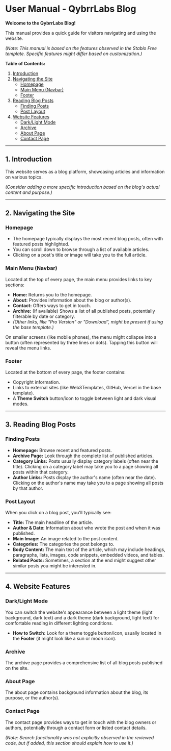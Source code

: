 # User Manual - QybrrLabs Blog

**Welcome to the QybrrLabs Blog!**

This manual provides a quick guide for visitors navigating and using the website.

_(Note: This manual is based on the features observed in the Stablo Free template. Specific features might differ based on customization.)_

**Table of Contents:**

1.  [Introduction](#introduction)
2.  [Navigating the Site](#navigating-the-site)
    - [Homepage](#homepage)
    - [Main Menu (Navbar)](#main-menu-navbar)
    - [Footer](#footer)
3.  [Reading Blog Posts](#reading-blog-posts)
    - [Finding Posts](#finding-posts)
    - [Post Layout](#post-layout)
4.  [Website Features](#website-features)
    - [Dark/Light Mode](#darklight-mode)
    - [Archive](#archive)
    - [About Page](#about-page)
    - [Contact Page](#contact-page)

---

## 1. Introduction

This website serves as a blog platform, showcasing articles and information on various topics.

_(Consider adding a more specific introduction based on the blog's actual content and purpose.)_

---

## 2. Navigating the Site

### Homepage

- The homepage typically displays the most recent blog posts, often with featured posts highlighted.
- You can scroll down to browse through a list of available articles.
- Clicking on a post's title or image will take you to the full article.

### Main Menu (Navbar)

Located at the top of every page, the main menu provides links to key sections:

- **Home:** Returns you to the homepage.
- **About:** Provides information about the blog or author(s).
- **Contact:** Offers ways to get in touch.
- **Archive:** (If available) Shows a list of all published posts, potentially filterable by date or category.
- _(Other links, like "Pro Version" or "Download", might be present if using the base template.)_

On smaller screens (like mobile phones), the menu might collapse into a button (often represented by three lines or dots). Tapping this button will reveal the menu links.

### Footer

Located at the bottom of every page, the footer contains:

- Copyright information.
- Links to external sites (like Web3Templates, GitHub, Vercel in the base template).
- A **Theme Switch** button/icon to toggle between light and dark visual modes.

---

## 3. Reading Blog Posts

### Finding Posts

- **Homepage:** Browse recent and featured posts.
- **Archive Page:** Look through the complete list of published articles.
- **Category Links:** Posts usually display category labels (often near the title). Clicking on a category label may take you to a page showing all posts within that category.
- **Author Links:** Posts display the author's name (often near the date). Clicking on the author's name may take you to a page showing all posts by that author.

### Post Layout

When you click on a blog post, you'll typically see:

- **Title:** The main headline of the article.
- **Author & Date:** Information about who wrote the post and when it was published.
- **Main Image:** An image related to the post content.
- **Categories:** The categories the post belongs to.
- **Body Content:** The main text of the article, which may include headings, paragraphs, lists, images, code snippets, embedded videos, and tables.
- **Related Posts:** Sometimes, a section at the end might suggest other similar posts you might be interested in.

---

## 4. Website Features

### Dark/Light Mode

You can switch the website's appearance between a light theme (light background, dark text) and a dark theme (dark background, light text) for comfortable reading in different lighting conditions.

- **How to Switch:** Look for a theme toggle button/icon, usually located in the **Footer** (it might look like a sun or moon icon).

### Archive

The archive page provides a comprehensive list of all blog posts published on the site.

### About Page

The about page contains background information about the blog, its purpose, or the author(s).

### Contact Page

The contact page provides ways to get in touch with the blog owners or authors, potentially through a contact form or listed contact details.

_(Note: Search functionality was not explicitly observed in the reviewed code, but if added, this section should explain how to use it.)_
